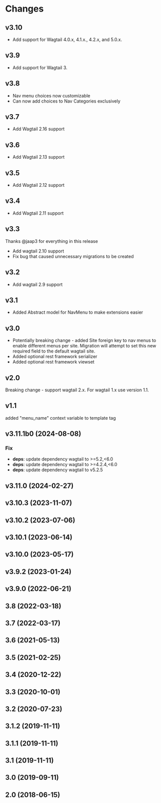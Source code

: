 # Changes

## v3.10

- Add support for Wagtail 4.0.x, 4.1.x., 4.2.x, and 5.0.x.

## v3.9

- Add support for Wagtail 3.

## v3.8

- Nav menu choices now customizable
- Can now add choices to Nav Categories exclusively

## v3.7

- Add Wagtail 2.16 support

## v3.6

- Add Wagtail 2.13 support


## v3.5

- Add Wagtail 2.12 support

## v3.4

- Add Wagtail 2.11 support

## v3.3

Thanks @jaap3 for everything in this release

- Add wagtail 2.10 support
- Fix bug that caused unnecessary migrations to be created

## v3.2

- Add wagtail 2.9 support

## v3.1

- Added Abstract model for NavMenu to make extensions easier

## v3.0

- Potentially breaking change - added Site foreign key to nav menus to enable different menus per site. Migration will attempt to set this new required field to the default wagtail site.
- Added optional rest framework serializer
- Added optional rest framework viewset

## v2.0

Breaking change - support wagtail 2.x. For wagtail 1.x use version 1.1.

## v1.1

added "menu_name" context variable to template tag

## v3.11.1b0 (2024-08-08)

### Fix

- **deps**: update dependency wagtail to >=5.2,<6.0
- **deps**: update dependency wagtail to >=4.2.4,<6.0
- **deps**: update dependency wagtail to v5.2.5

## v3.11.0 (2024-02-27)

## v3.10.3 (2023-11-07)

## v3.10.2 (2023-07-06)

## v3.10.1 (2023-06-14)

## v3.10.0 (2023-05-17)

## v3.9.2 (2023-01-24)

## v3.9.0 (2022-06-21)

## 3.8 (2022-03-18)

## 3.7 (2022-03-17)

## 3.6 (2021-05-13)

## 3.5 (2021-02-25)

## 3.4 (2020-12-22)

## 3.3 (2020-10-01)

## 3.2 (2020-07-23)

## 3.1.2 (2019-11-11)

## 3.1.1 (2019-11-11)

## 3.1 (2019-11-11)

## 3.0 (2019-09-11)

## 2.0 (2018-06-15)
